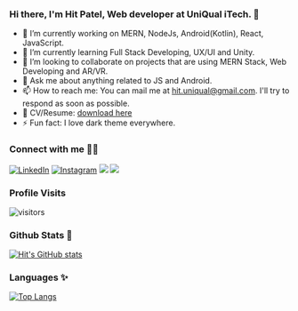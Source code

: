 ### Hi there, I'm Hit Patel, Web developer at UniQual iTech. 👋

- 🔭 I’m currently working on MERN, NodeJs, Android(Kotlin), React, JavaScript.
- 🌱 I’m currently learning Full Stack Developing, UX/UI and Unity.
- 👯 I’m looking to collaborate on projects that are using MERN Stack, Web Developing and AR/VR.
- 💬 Ask me about anything related to JS and Android.
- 📫 How to reach me: You can mail me at [hit.uniqual@gmail.com](mailto:hit.uniqual@gmail.com). I'll try to respond as soon as possible.
- 📄 CV/Resume: [download here](https://github.com/patelhit125/patelhit125/raw/main/Hit%20Patel%20-%20%20CV%20Resume.pdf)
- ⚡ Fun fact: I love dark theme everywhere.

### Connect with me 🙋‍♂️
<p>
	<a href="https://www.linkedin.com/in/patelhit125/"><img src="https://img.icons8.com/fluent/48/000000/linkedin.png" alt="LinkedIn"/></a>
	<a href="https://www.instagram.com/patelhit125/"><img src="https://img.icons8.com/fluent/48/000000/instagram-new.png" alt="Instagram" /></a>
	<a href="https://twitter.com/patelhit125"><img src="https://img.icons8.com/color/48/000000/twitter-squared.png" atl="Twitter" /></a>
	<a href="https://dribbble.com/patelhit125"><img src="https://img.icons8.com/color/48/000000/dribbble.png" atl="Dribbble" /></a>
</p>


### Profile Visits 
![visitors](https://visitor-badge.glitch.me/badge?page_id=hit-uniqual)

### Github Stats 👀
[![Hit's GitHub stats](https://github-readme-stats.vercel.app/api?username=hit-uniqual&theme=graywhite&show_icons=true&border_radius=0)](https://github.com/anuraghazra/github-readme-stats)

### Languages ✨
[![Top Langs](https://github-readme-stats.vercel.app/api/top-langs/?username=hit-uniqual&layout=compact&theme=graywhite&show_icons=true&border_radius=1)](https://github.com/anuraghazra/github-readme-stats)
